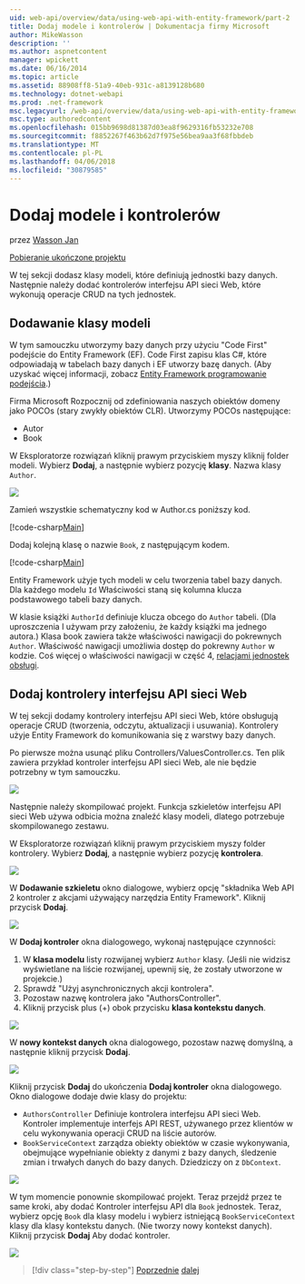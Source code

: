 ```yaml
---
uid: web-api/overview/data/using-web-api-with-entity-framework/part-2
title: Dodaj modele i kontrolerów | Dokumentacja firmy Microsoft
author: MikeWasson
description: ''
ms.author: aspnetcontent
manager: wpickett
ms.date: 06/16/2014
ms.topic: article
ms.assetid: 88908ff8-51a9-40eb-931c-a8139128b680
ms.technology: dotnet-webapi
ms.prod: .net-framework
msc.legacyurl: /web-api/overview/data/using-web-api-with-entity-framework/part-2
msc.type: authoredcontent
ms.openlocfilehash: 015bb9698d81387d03ea8f9629316fb53232e708
ms.sourcegitcommit: f8852267f463b62d7f975e56bea9aa3f68fbbdeb
ms.translationtype: MT
ms.contentlocale: pl-PL
ms.lasthandoff: 04/06/2018
ms.locfileid: "30879585"
---
```

<a name="add-models-and-controllers"></a>Dodaj modele i kontrolerów
====================
przez [Wasson Jan](https://github.com/MikeWasson)

[Pobieranie ukończone projektu](https://github.com/MikeWasson/BookService)

W tej sekcji dodasz klasy modeli, które definiują jednostki bazy danych. Następnie należy dodać kontrolerów interfejsu API sieci Web, które wykonują operacje CRUD na tych jednostek.

## <a name="add-model-classes"></a>Dodawanie klasy modeli

W tym samouczku utworzymy bazy danych przy użyciu "Code First" podejście do Entity Framework (EF). Code First zapisu klas C#, które odpowiadają w tabelach bazy danych i EF utworzy bazę danych. (Aby uzyskać więcej informacji, zobacz [Entity Framework programowanie podejścia](https://msdn.microsoft.com/library/ms178359%28v=vs.110%29.aspx#dbfmfcf).)

Firma Microsoft Rozpocznij od zdefiniowania naszych obiektów domeny jako POCOs (stary zwykły obiektów CLR). Utworzymy POCOs następujące:

- Autor
- Book

W Eksploratorze rozwiązań kliknij prawym przyciskiem myszy kliknij folder modeli. Wybierz **Dodaj**, a następnie wybierz pozycję **klasy**. Nazwa klasy `Author`.

![](part-2/_static/image1.png)

Zamień wszystkie schematyczny kod w Author.cs poniższy kod.

[!code-csharp[Main](part-2/samples/sample1.cs)]

Dodaj kolejną klasę o nazwie `Book`, z następującym kodem.

[!code-csharp[Main](part-2/samples/sample2.cs)]

Entity Framework użyje tych modeli w celu tworzenia tabel bazy danych. Dla każdego modelu `Id` Właściwości staną się kolumna klucza podstawowego tabeli bazy danych.

W klasie książki `AuthorId` definiuje klucza obcego do `Author` tabeli. (Dla uproszczenia I używam przy założeniu, że każdy książki ma jednego autora.) Klasa book zawiera także właściwości nawigacji do pokrewnych `Author`. Właściwość nawigacji umożliwia dostęp do pokrewny `Author` w kodzie. Coś więcej o właściwości nawigacji w część 4, [relacjami jednostek obsługi](part-4.md).

## <a name="add-web-api-controllers"></a>Dodaj kontrolery interfejsu API sieci Web

W tej sekcji dodamy kontrolery interfejsu API sieci Web, które obsługują operacje CRUD (tworzenia, odczytu, aktualizacji i usuwania). Kontrolery użyje Entity Framework do komunikowania się z warstwy bazy danych.

Po pierwsze można usunąć pliku Controllers/ValuesController.cs. Ten plik zawiera przykład kontroler interfejsu API sieci Web, ale nie będzie potrzebny w tym samouczku.

![](part-2/_static/image2.png)

Następnie należy skompilować projekt. Funkcja szkieletów interfejsu API sieci Web używa odbicia można znaleźć klasy modeli, dlatego potrzebuje skompilowanego zestawu.

W Eksploratorze rozwiązań kliknij prawym przyciskiem myszy folder kontrolery. Wybierz **Dodaj**, a następnie wybierz pozycję **kontrolera**.

![](part-2/_static/image3.png)

W **Dodawanie szkieletu** okno dialogowe, wybierz opcję "składnika Web API 2 kontroler z akcjami używający narzędzia Entity Framework". Kliknij przycisk **Dodaj**.

![](part-2/_static/image4.png)

W **Dodaj kontroler** okna dialogowego, wykonaj następujące czynności:

1. W **klasa modelu** listy rozwijanej wybierz `Author` klasy. (Jeśli nie widzisz wyświetlane na liście rozwijanej, upewnij się, że zostały utworzone w projekcie.)
2. Sprawdź "Użyj asynchronicznych akcji kontrolera".
3. Pozostaw nazwę kontrolera jako &quot;AuthorsController&quot;.
4. Kliknij przycisk plus (+) obok przycisku **klasa kontekstu danych**.

![](part-2/_static/image5.png)

W **nowy kontekst danych** okna dialogowego, pozostaw nazwę domyślną, a następnie kliknij przycisk **Dodaj**.

![](part-2/_static/image6.png)

Kliknij przycisk **Dodaj** do ukończenia **Dodaj kontroler** okna dialogowego. Okno dialogowe dodaje dwie klasy do projektu:

- `AuthorsController` Definiuje kontrolera interfejsu API sieci Web. Kontroler implementuje interfejs API REST, używanego przez klientów w celu wykonywania operacji CRUD na liście autorów.
- `BookServiceContext` zarządza obiekty obiektów w czasie wykonywania, obejmujące wypełnianie obiekty z danymi z bazy danych, śledzenie zmian i trwałych danych do bazy danych. Dziedziczy on z `DbContext`.

![](part-2/_static/image7.png)

W tym momencie ponownie skompilować projekt. Teraz przejdź przez te same kroki, aby dodać Kontroler interfejsu API dla `Book` jednostek. Teraz, wybierz opcję `Book` dla klasy modelu i wybierz istniejącą `BookServiceContext` klasy dla klasy kontekstu danych. (Nie tworzy nowy kontekst danych). Kliknij przycisk **Dodaj** Aby dodać kontroler.

![](part-2/_static/image8.png)

> [!div class="step-by-step"]
> [Poprzednie](part-1.md)
> [dalej](part-3.md)
